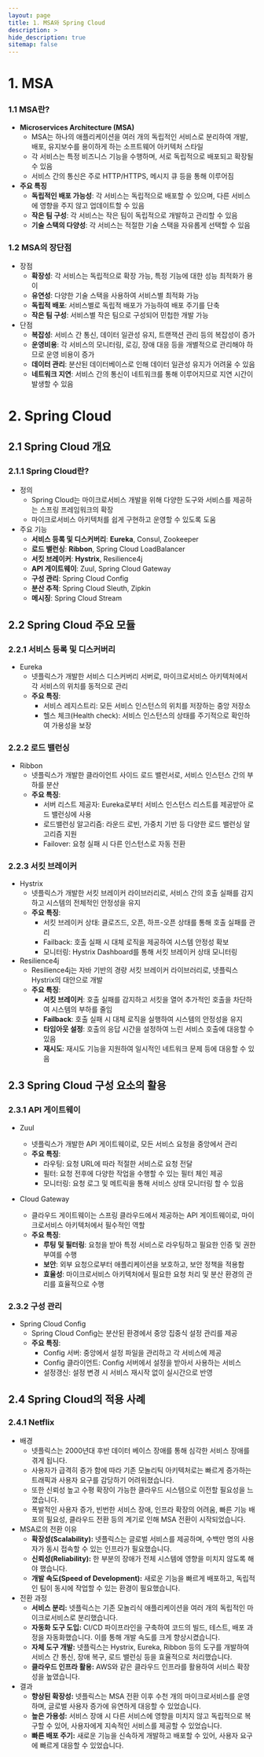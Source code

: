 ```yaml
---
layout: page
title: 1. MSA와 Spring Cloud
description: >
hide_description: true
sitemap: false
---
```


# 1. MSA

### 1.1 MSA란?

- **Microservices Architecture (MSA)**
    - MSA는 하나의 애플리케이션을 여러 개의 독립적인 서비스로 분리하여 개발, 배포, 유지보수를 용이하게 하는 소프트웨어 아키텍처 스타일
    - 각 서비스는 특정 비즈니스 기능을 수행하며, 서로 독립적으로 배포되고 확장될 수 있음
    - 서비스 간의 통신은 주로 HTTP/HTTPS, 메시지 큐 등을 통해 이루어짐
- **주요 특징**
    - **독립적인 배포 가능성**: 각 서비스는 독립적으로 배포할 수 있으며, 다른 서비스에 영향을 주지 않고 업데이트할 수 있음
    - **작은 팀 구성**: 각 서비스는 작은 팀이 독립적으로 개발하고 관리할 수 있음
    - **기술 스택의 다양성**: 각 서비스는 적절한 기술 스택을 자유롭게 선택할 수 있음

### 1.2 MSA의 장단점

- 장점
    - **확장성**: 각 서비스는 독립적으로 확장 가능, 특정 기능에 대한 성능 최적화가 용이
    - **유연성**: 다양한 기술 스택을 사용하여 서비스별 최적화 가능
    - **독립적 배포**: 서비스별로 독립적 배포가 가능하여 배포 주기를 단축
    - **작은 팀 구성**: 서비스별 작은 팀으로 구성되어 민첩한 개발 가능
- 단점
    - **복잡성**: 서비스 간 통신, 데이터 일관성 유지, 트랜잭션 관리 등의 복잡성이 증가
    - **운영비용**: 각 서비스의 모니터링, 로깅, 장애 대응 등을 개별적으로 관리해야 하므로 운영 비용이 증가
    - **데이터 관리**: 분산된 데이터베이스로 인해 데이터 일관성 유지가 어려울 수 있음
    - **네트워크 지연**: 서비스 간의 통신이 네트워크를 통해 이루어지므로 지연 시간이 발생할 수 있음

# 2. Spring Cloud

## 2.1 Spring Cloud 개요

### 2.1.1 Spring Cloud란?

- 정의
    - Spring Cloud는 마이크로서비스 개발을 위해 다양한 도구와 서비스를 제공하는 스프링 프레임워크의 확장
    - 마이크로서비스 아키텍처를 쉽게 구현하고 운영할 수 있도록 도움
- 주요 기능
    - **서비스 등록 및 디스커버리**: **Eureka**, Consul, Zookeeper
    - **로드 밸런싱**: **Ribbon**, Spring Cloud LoadBalancer
    - **서킷 브레이커**: **Hystrix**, Resilience4j
    - **API 게이트웨이**: Zuul, Spring Cloud Gateway
    - **구성 관리**: Spring Cloud Config
    - **분산 추적**: Spring Cloud Sleuth, Zipkin
    - **메시징**: Spring Cloud Stream

## 2.2 Spring Cloud 주요 모듈

### 2.2.1 서비스 등록 및 디스커버리

- Eureka
    - 넷플릭스가 개발한 서비스 디스커버리 서버로, 마이크로서비스 아키텍처에서 각 서비스의 위치를 동적으로 관리
    - **주요 특징**:
        - 서비스 레지스트리: 모든 서비스 인스턴스의 위치를 저장하는 중앙 저장소
        - 헬스 체크(Health check): 서비스 인스턴스의 상태를 주기적으로 확인하여 가용성을 보장


### 2.2.2 로드 밸런싱

- Ribbon
    - 넷플릭스가 개발한 클라이언트 사이드 로드 밸런서로, 서비스 인스턴스 간의 부하를 분산
    - **주요 특징**:
        - 서버 리스트 제공자: Eureka로부터 서비스 인스턴스 리스트를 제공받아 로드 밸런싱에 사용
        - 로드밸런싱 알고리즘: 라운드 로빈, 가중치 기반 등 다양한 로드 밸런싱 알고리즘 지원
        - Failover: 요청 실패 시 다른 인스턴스로 자동 전환

### 2.2.3 서킷 브레이커

- Hystrix
    - 넷플릭스가 개발한 서킷 브레이커 라이브러리로, 서비스 간의 호출 실패를 감지하고 시스템의 전체적인 안정성을 유지
    - **주요 특징**:
        - 서킷 브레이커 상태: 클로즈드, 오픈, 하프-오픈 상태를 통해 호출 실패를 관리
        - Failback: 호출 실패 시 대체 로직을 제공하여 시스템 안정성 확보
        - 모니터링: Hystrix Dashboard를 통해 서킷 브레이커 상태 모니터링
- Resilience4j
    - Resilience4j는 자바 기반의 경량 서킷 브레이커 라이브러리로, 넷플릭스 Hystrix의 대안으로 개발
    - **주요 특징**:
        - **서킷 브레이커**: 호출 실패를 감지하고 서킷을 열어 추가적인 호출을 차단하여 시스템의 부하를 줄임
        - **Failback**: 호출 실패 시 대체 로직을 실행하여 시스템의 안정성을 유지
        - **타임아웃 설정**: 호출의 응답 시간을 설정하여 느린 서비스 호출에 대응할 수 있음
        - **재시도**: 재시도 기능을 지원하여 일시적인 네트워크 문제 등에 대응할 수 있음

## 2.3 Spring Cloud 구성 요소의 활용

### 2.3.1 API 게이트웨이

- Zuul
    - 넷플릭스가 개발한 API 게이트웨이로, 모든 서비스 요청을 중앙에서 관리
    - **주요 특징**:
        - 라우팅: 요청 URL에 따라 적절한 서비스로 요청 전달
        - 필터: 요청 전후에 다양한 작업을 수행할 수 있는 필터 체인 제공
        - 모니터링: 요청 로그 및 메트릭을 통해 서비스 상태 모니터링 할 수 있음

- Cloud Gateway
    - 클라우드 게이트웨이는 스프링 클라우드에서 제공하는 API 게이트웨이로, 마이크로서비스 아키텍처에서 필수적인 역할
    - **주요 특징**:
        - **루팅 및 필터링**: 요청을 받아 특정 서비스로 라우팅하고 필요한 인증 및 권한 부여를 수행
        - **보안**: 외부 요청으로부터 애플리케이션을 보호하고, 보안 정책을 적용함
        - **효율성**: 마이크로서비스 아키텍처에서 필요한 요청 처리 및 분산 환경의 관리를 효율적으로 수행

### 2.3.2 구성 관리

- Spring Cloud Config
    - Spring Cloud Config는 분산된 환경에서 중앙 집중식 설정 관리를 제공
    - **주요 특징**:
        - Config 서버: 중앙에서 설정 파일을 관리하고 각 서비스에 제공
        - Config 클라이언트: Config 서버에서 설정을 받아서 사용하는 서비스
        - 설정갱신: 설정 변경 시 서비스 재시작 없이 실시간으로 반영

## 2.4 Spring Cloud의 적용 사례

### 2.4.1 Netflix

- 배경
    - 넷플릭스는 2000년대 후반 데이터 베이스 장애를 통해 심각한 서비스 장애를 겪게 됩니다.
    - 사용자가 급격히 증가 함에 따라 기존 모놀리틱 아키텍처로는 빠르게 증가하는 트래픽과 사용자 요구를 감당하기 어려워졌습니다.
    - 또한 신뢰성 높고 수평 확장이 가능한 클라우드 시스템으로 이전할 필요성을 느꼈습니다.
    - 폭발적인 사용자 증가, 빈번한 서비스 장애, 인프라 확장의 어려움, 빠른 기능 배포의 필요성, 클라우드 전환 등의 계기로 인해 MSA 전환이 시작되었습니다.
- MSA로의 전환 이유
    - **확장성(Scalability):** 넷플릭스는 글로벌 서비스를 제공하며, 수백만 명의 사용자가 동시 접속할 수 있는 인프라가 필요했습니다.
    - **신뢰성(Reliability):** 한 부분의 장애가 전체 시스템에 영향을 미치지 않도록 해야 했습니다.
    - **개발 속도(Speed of Development):** 새로운 기능을 빠르게 배포하고, 독립적인 팀이 동시에 작업할 수 있는 환경이 필요했습니다.
- 전환 과정
    - **서비스 분리:** 넷플릭스는 기존 모놀리식 애플리케이션을 여러 개의 독립적인 마이크로서비스로 분리했습니다.
    - **자동화 도구 도입:** CI/CD 파이프라인을 구축하여 코드의 빌드, 테스트, 배포 과정을 자동화했습니다. 이를 통해 개발 속도를 크게 향상시켰습니다.
    - **자체 도구 개발:** 넷플릭스는 Hystrix, Eureka, Ribbon 등의 도구를 개발하여 서비스 간 통신, 장애 복구, 로드 밸런싱 등을 효율적으로 처리했습니다.
    - **클라우드 인프라 활용:** AWS와 같은 클라우드 인프라를 활용하여 서비스 확장성을 높였습니다.
- 결과
    - **향상된 확장성:** 넷플릭스는 MSA 전환 이후 수천 개의 마이크로서비스를 운영하며, 글로벌 사용자 증가에 유연하게 대응할 수 있었습니다.
    - **높은 가용성:** 서비스 장애 시 다른 서비스에 영향을 미치지 않고 독립적으로 복구할 수 있어, 사용자에게 지속적인 서비스를 제공할 수 있었습니다.
    - **빠른 배포 주기:** 새로운 기능을 신속하게 개발하고 배포할 수 있어, 사용자 요구에 빠르게 대응할 수 있었습니다.